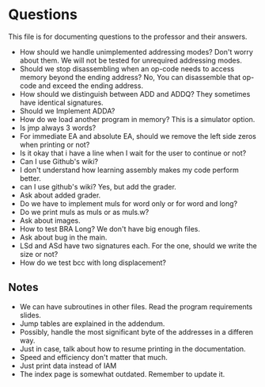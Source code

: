 # Questions

This file is for documenting questions to the professor and their answers.

- How should we handle unimplemented addressing modes? Don't worry about them. We will not be tested for unrequired addressing modes.
- Should we stop disassembling when an op-code needs to access memory beyond the ending address? No, You can disassemble that op-code and exceed the ending address.
- How should we distinguish between ADD and ADDQ? They sometimes have identical signatures.
- Should we Implement ADDA?
- How do we load another program in memory? This is a simulator option.
- Is jmp always 3 words?
- For immediate EA and absolute EA, should we remove the left side zeros when printing or not?
- Is it okay that i have a line when I wait for the user to continue or not?
- Can I use Github's wiki?
- I don't understand how learning assembly makes my code perform better.
- can I use github's wiki? Yes, but add the grader.
- Ask about added grader.
- Do we have to implement muls for word only or for word and long?
- Do we print muls as muls or as muls.w?
- Ask about images.
- How to test BRA Long? We don't have big enough files.
- Ask about bug in the main.
- LSd and ASd have two signatures each. For the <ea> one, should we write the size or not?
- How do we test bcc with long displacement?



## Notes

- We can have subroutines in other files. Read the program requirements slides.
- Jump tables are explained in the addendum.
- Possibly, handle the most significant byte of the addresses in a differen way.
- Just in case, talk about how to resume printing in the documentation.
- Speed and efficiency don't matter that much.
- Just print data instead of IAM
- The index page is somewhat outdated. Remember to update it.